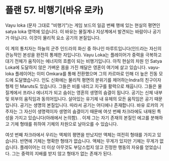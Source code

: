 # 플랜 57. 비행기(바유 로카)

Vayu loka (문자 그대로 "비행기")는 게임 보드의 일곱 번째 행에 있는 현실의 평면인 satya loka 영역에 있습니다. 이 바유는 물질계나 지상계에서 발견되는 바람이나 공기가 아닙니다. 이것이 물리적 요소 공기의 본질입니다.

이 계의 통치자는 하늘의 군주 인드라의 화신 중 하나인 마루트입니다(인드라는 자신의 관능적인 본성을 완전히 통제한 자입니다). Vayu Loka는 플레이어가 중력을 극복하고 대기 전체가 움직이는 에너지의 흐름이 되는 비행기입니다. 아직 현실의 차원 인 Satya Loka에 도달하지 않은 가벼운 몸을 가진 깨달은 영혼이 여기에 살고 있습니다. vayu-loka 플레이어는 이미 Omkara를 통해 전환했으며 그의 카르마로 인해 더 높은 진동 모드에 도달했습니다. 인도 신화에는 물리적 평면의 분위기를 제어하는 ​​Indra의 친구이자 형제 인 Maruts도 있습니다. 그들은 비를 내리고 지구를 활력으로 채웁니다. 그들은 물질계에서 프라나 에너지가 되고 숨쉬는 영혼의 생명의 숨결이 됩니다. 공기는 신체 내부 및 외부의 움직임과 동의어입니다. 살아있는 유기체 내 유체의 모든 움직임은 공기 때문입니다. 공기는 생명의 본질입니다. 따라서 공기는 어디에나 존재합니다. 바유 로카의 거주자는 그 자신이 생명력이자 생명의 숨결이기 때문에 여섯 번째 차크라에도 내재된 특성을 가지고 있습니다(아래에서 논의함). . 이제 그는 자기 존재의 본질인 에고를 분해하고 기체 형태를 취하여 기체의 차원으로 날아오를 수 있습니다.

여섯 번째 차크라에서 우리는 액체의 평면을 만났지만 액체는 여전히 형태를 가지고 있습니다. 반면에 기체는 명확한 형태가 없습니다. 액체는 무게가 있지만 기체는 무게가 없습니다. 플레이어는 더 이상 아무것도 부담스럽지 않고 진정한 행동의 자유를 얻었습니다. 그는 중력의 지배를 받지 않고 형태가 없는 존재가 된다.
